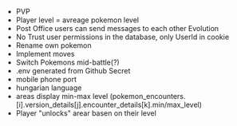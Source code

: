 - PVP
- Player level = avreage pokemon level
- Post Office
    users can send messages to each other
Evolution
- No Trust
    user permissions in the database, only UserId in cookie 
- Rename own pokemon
- Implement moves
- Switch Pokemons mid-battle(?)
- .env generated from Github Secret
- mobile phone port
- hungarian language
- areas display min-max level (pokemon_encounters.[i].version_details[j].encounter_details[k].min/max_level)
- Player "unlocks" arear basen on their level